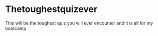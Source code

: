 # Thetoughestquizever
This will be the toughest quiz you will ever encounter and it is all for my bootcamp
